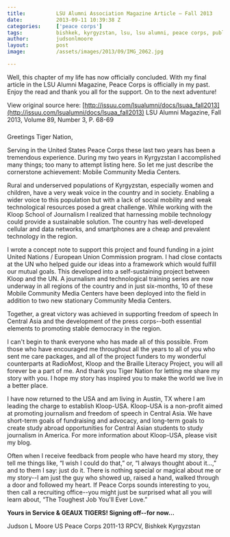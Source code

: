 ```yaml
---
title:			LSU Alumni Association Magazine Article – Fall 2013
date:			2013-09-11 10:39:38 Z
categories:		['peace corps']
tags:			bishkek, kyrgyzstan, lsu, lsu alumni, peace corps, published
author:			judsonlmoore
layout:			post
image:			/assets/images/2013/09/IMG_2062.jpg

---
```


Well, this chapter of my life has now officially concluded. With my final article in the LSU Alumni Magazine, Peace Corps is officially in my past. Enjoy the read and thank you all for the support. On to the next adventure!

View original source here: [http://issuu.com/lsualumni/docs/lsuaa_fall2013](http://issuu.com/lsualumni/docs/lsuaa_fall2013)
LSU Alumni Magazine, Fall 2013, Volume 89, Number 3, P. 68-69

###

Greetings Tiger Nation,

Serving in the United States Peace Corps these last two years has been a tremendous experience. During my two years in Kyrgyzstan I accomplished many things; too many to attempt listing here. So let me just describe the cornerstone achievement: Mobile Community Media Centers.

Rural and underserved populations of Kyrgyzstan, especially women and children, have a very weak voice in the country and in society. Enabling a wider voice to this population but with a lack of social mobility and weak technological resources posed a great challenge. While working with the Kloop School of Journalism I realized that harnessing mobile technology could provide a sustainable solution. The country has well-developed cellular and data networks, and smartphones are a cheap and prevalent technology in the region.

I wrote a concept note to support this project and found funding in a joint United Nations / European Union Commission program. I had close contacts at the UN who helped guide our ideas into a framework which would fulfill our mutual goals. This developed into a self-sustaining project between Kloop and the UN. A journalism and technological training series are now underway in all regions of the country and in just six-months, 10 of these Mobile Community Media Centers have been deployed into the field in addition to two new stationary Community Media Centers.

[](http://issuu.com/lsualumni/docs/lsuaa_fall2013)Together, a great victory was achieved in supporting freedom of speech In Central Asia and the development of the press corps--both essential elements to promoting stable democracy in the region.

I can't begin to thank everyone who has made all of this possible. From those who have encouraged me throughout all the years to all of you who sent me care packages, and all of the project funders to my wonderful counterparts at RadioMost, Kloop and the Braille Literacy Project, you will all forever be a part of me. And thank you Tiger Nation for letting me share my story with you. I hope my story has inspired you to make the world we live in a better place.

I have now returned to the USA and am living in Austin, TX where I am leading the charge to establish Kloop-USA. Kloop-USA is a non-profit aimed at promoting journalism and freedom of speech in Central Asia. We have short-term goals of fundraising and advocacy, and long-term goals to create study abroad opportunities for Central Asian students to study journalism in America. For more information about Kloop-USA, please visit my blog.

Often when I receive feedback from people who have heard my story, they tell me things like, “I wish I could do that,” or, “I always thought about it...,” and to them I say: just do it. There is nothing special or magical about me or my story--I am just the guy who showed up, raised a hand, walked through a door and followed my heart. If Peace Corps sounds interesting to you, then call a recruiting office--you might just be surprised what all you will learn about, “The Toughest Job You'll Ever Love.”

**Yours in Service & GEAUX TIGERS! Signing off--for now…**

Judson L Moore
US Peace Corps 2011-13
RPCV, Bishkek Kyrgyzstan
